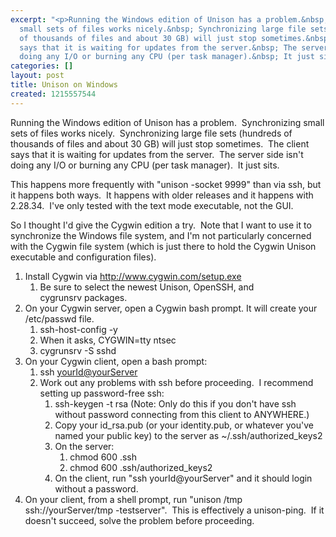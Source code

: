 ```yaml
---
excerpt: "<p>Running the Windows edition of Unison has a problem.&nbsp; Synchronizing
  small sets of files works nicely.&nbsp; Synchronizing large file sets (hundreds
  of thousands of files and about 30 GB) will just stop sometimes.&nbsp; The client
  says that it is waiting for updates from the server.&nbsp; The server side isn't
  doing any I/O or burning any CPU (per task manager).&nbsp; It just sits.</p>"
categories: []
layout: post
title: Unison on Windows
created: 1215557544
---
```

<p>Running the Windows edition of Unison has a problem.&nbsp; Synchronizing small sets of files works nicely.&nbsp; Synchronizing large file sets (hundreds of thousands of files and about 30 GB) will just stop sometimes.&nbsp; The client says that it is waiting for updates from the server.&nbsp; The server side isn't doing any I/O or burning any CPU (per task manager).&nbsp; It just sits.</p>
  <p>This happens more frequently with &quot;unison -socket 9999&quot; than via ssh, but it happens both ways.&nbsp; It happens with older releases and it happens with 2.28.34.&nbsp; I've only tested with the text mode executable, not the GUI.</p>
  <p>So I thought I'd give the Cygwin edition a try.&nbsp; Note that I want to use it to synchronize the Windows file system, and I'm not particularly concerned with the Cygwin file system (which is just there to hold the Cygwin Unison executable and configuration files).</p>
  <ol>
    <li>Install Cygwin via <a href="http://www.cygwin.com/setup.exe">http://www.cygwin.com/setup.exe</a>
      <ol>
        <li>Be sure to select the newest Unison, OpenSSH, and&nbsp; cygrunsrv&nbsp;packages. </li>
      </ol>
    </li>
    <li>On your Cygwin server, open a Cygwin bash prompt. It will create your /etc/passwd file. 
      <ol>
        <li>ssh-host-config -y </li>
        <li>When it asks, CYGWIN=tty ntsec </li>
        <li>cygrunsrv -S sshd </li>
      </ol>
    </li>
    <li>On your Cygwin client, open a bash prompt: 
      <ol>
        <li>ssh <a href="mailto:yourId@yourServer">yourId@yourServer</a></li>
        <li>Work out any problems with ssh before proceeding.&nbsp; I recommend setting up password-free ssh: 
          <ol>
            <li>ssh-keygen -t rsa (Note: Only do this if you don't have ssh without password connecting from this client to ANYWHERE.) </li>
            <li>Copy your id_rsa.pub (or your identity.pub, or whatever you've named your public key) to the server as ~/.ssh/authorized_keys2 </li>
            <li>On the server: 
              <ol>
                <li>chmod 600 .ssh </li>
                <li>chmod 600 .ssh/authorized_keys2 </li>
              </ol>
            </li>
            <li>On the client, run &quot;ssh yourId@yourServer&quot; and it should login without a password. </li>
          </ol>
        </li>
      </ol>
    </li>
    <li>On your client, from a shell prompt, run &quot;unison /tmp ssh://yourServer/tmp -testserver&quot;.&nbsp; This is effectively a unison-ping.&nbsp; If it doesn't succeed, solve the problem before proceeding.</li>
  </ol>
